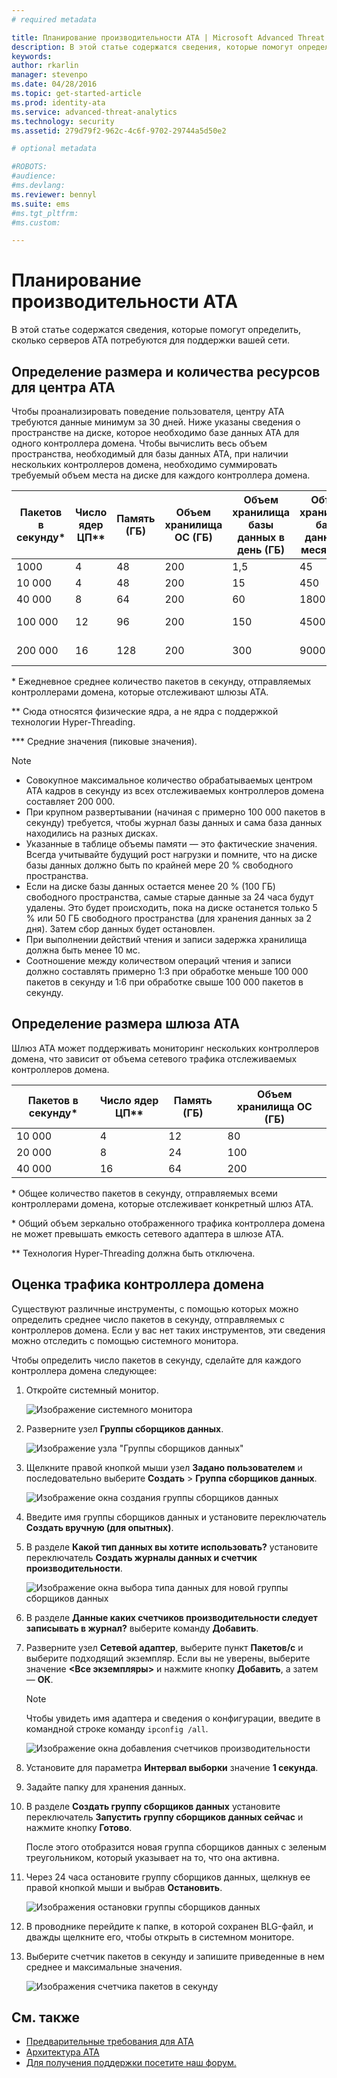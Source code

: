 ```yaml
---
# required metadata

title: Планирование производительности ATA | Microsoft Advanced Threat Analytics
description: В этой статье содержатся сведения, которые помогут определить, сколько серверов ATA потребуются для поддержки вашей сети
keywords:
author: rkarlin
manager: stevenpo
ms.date: 04/28/2016
ms.topic: get-started-article
ms.prod: identity-ata
ms.service: advanced-threat-analytics
ms.technology: security
ms.assetid: 279d79f2-962c-4c6f-9702-29744a5d50e2

# optional metadata

#ROBOTS:
#audience:
#ms.devlang:
ms.reviewer: bennyl
ms.suite: ems
#ms.tgt_pltfrm:
#ms.custom:

---
```


# Планирование производительности ATA
В этой статье содержатся сведения, которые помогут определить, сколько серверов ATA потребуются для поддержки вашей сети.

## Определение размера и количества ресурсов для центра ATA
Чтобы проанализировать поведение пользователя, центру ATA требуются данные минимум за 30 дней. Ниже указаны сведения о пространстве на диске, которое необходимо базе данных ATA для одного контроллера домена. Чтобы вычислить весь объем пространства, необходимый для базы данных ATA, при наличии нескольких контроллеров домена, необходимо суммировать требуемый объем места на диске для каждого контроллера домена.

|Пакетов в секунду&#42;|Число ядер ЦП&#42;&#42;|Память (ГБ)|Объем хранилища ОС (ГБ)|Объем хранилища базы данных в день (ГБ)|Объем хранилища базы данных в месяц (ГБ)|Операции ввода-вывода в секунду&#42;&#42;&#42;|
|---------------------------|-------------------------|---------------|-------------------|---------------------------------|-----------------------------------|-----------------------------------|
|1000|4|48|200|1,5|45|30 (100)
|10 000|4|48|200|15|450|200 (300)
|40 000|8|64|200|60|1800|500 (1000)
|100 000|12|96|200|150|4500|1000 (1500)
|200 000|16|128|200|300|9000|2000 (2500)
&#42; Ежедневное среднее количество пакетов в секунду, отправляемых контроллерами домена, которые отслеживают шлюзы ATA.

&#42;&#42; Сюда относятся физические ядра, а не ядра с поддержкой технологии Hyper-Threading.

&#42;&#42;&#42; Средние значения (пиковые значения).
> [!NOTE]
> -   Совокупное максимальное количество обрабатываемых центром ATA кадров в секунду из всех отслеживаемых контроллеров домена составляет 200 000.
> -   При крупном развертывании (начиная с примерно 100 000 пакетов в секунду) требуется, чтобы журнал базы данных и сама база данных находились на разных дисках.
> -   Указанные в таблице объемы памяти — это фактические значения. Всегда учитывайте будущий рост нагрузки и помните, что на диске базы данных должно быть по крайней мере 20 % свободного пространства.
> -   Если на диске базы данных остается менее 20 % (100 ГБ) свободного пространства, самые старые данные за 24 часа будут удалены. Это будет происходить, пока на диске останется только 5 % или 50 ГБ свободного пространства (для хранения данных за 2 дня). Затем сбор данных будет остановлен.
> -  При выполнении действий чтения и записи задержка хранилища должна быть менее 10 мс.
> -  Соотношение между количеством операций чтения и записи должно составлять примерно 1:3 при обработке меньше 100 000 пакетов в секунду и 1:6 при обработке свыше 100 000 пакетов в секунду.

## Определение размера шлюза ATA
Шлюз ATA может поддерживать мониторинг нескольких контроллеров домена, что зависит от объема сетевого трафика отслеживаемых контроллеров домена.

|Пакетов в секунду&#42;|Число ядер ЦП&#42;&#42;|Память (ГБ)|Объем хранилища ОС (ГБ)|
|---------------------------|-------------------------|---------------|-------------------|
|10 000|4|12|80|
|20 000|8|24|100|
|40 000|16|64|200|
&#42; Общее количество пакетов в секунду, отправляемых всеми контроллерами домена, которые отслеживает конкретный шлюз ATA.

&#42; Общий объем зеркально отображенного трафика контроллера домена не может превышать емкость сетевого адаптера в шлюзе ATA.

&#42;&#42; Технология Hyper-Threading должна быть отключена.

## Оценка трафика контроллера домена
Существуют различные инструменты, с помощью которых можно определить среднее число пакетов в секунду, отправляемых с контроллеров домена. Если у вас нет таких инструментов, эти сведения можно отследить с помощью системного монитора.

Чтобы определить число пакетов в секунду, сделайте для каждого контроллера домена следующее:

1.  Откройте системный монитор.

    ![Изображение системного монитора](media/ATA-traffic-estimation-1.png)

2.  Разверните узел **Группы сборщиков данных**.

    ![Изображение узла "Группы сборщиков данных"](media/ATA-traffic-estimation-2.png)

3.  Щелкните правой кнопкой мыши узел **Задано пользователем** и последовательно выберите **Создать** &gt; **Группа сборщиков данных**.

    ![Изображение окна создания группы сборщиков данных](media/ATA-traffic-estimation-3.png)

4.  Введите имя группы сборщиков данных и установите переключатель **Создать вручную (для опытных)**.

5.  В разделе **Какой тип данных вы хотите использовать?** установите переключатель **Создать журналы данных и счетчик производительности**.

    ![Изображение окна выбора типа данных для новой группы сборщиков данных](media/ATA-traffic-estimation-5.png)

6.  В разделе **Данные каких счетчиков производительности следует записывать в журнал?** выберите команду **Добавить**.

7.  Разверните узел **Сетевой адаптер**, выберите пункт **Пакетов/с** и выберите подходящий экземпляр. Если вы не уверены, выберите значение **&lt;Все экземпляры&gt;** и нажмите кнопку **Добавить**, а затем — **ОК**.

    > [!NOTE]
    > Чтобы увидеть имя адаптера и сведения о конфигурации, введите в командной строке команду `ipconfig /all`.

    ![Изображение окна добавления счетчиков производительности](media/ATA-traffic-estimation-7.png)

8.  Установите для параметра **Интервал выборки** значение **1 секунда**.

9. Задайте папку для хранения данных.

10. В разделе **Создать группу сборщиков данных** установите переключатель **Запустить группу сборщиков данных сейчас** и нажмите кнопку **Готово**.

    После этого отобразится новая группа сборщиков данных с зеленым треугольником, который указывает на то, что она активна.

11. Через 24 часа остановите группу сборщиков данных, щелкнув ее правой кнопкой мыши и выбрав **Остановить**.

    ![Изображения остановки группы сборщиков данных](media/ATA-traffic-estimation-12.png)

12. В проводнике перейдите к папке, в которой сохранен BLG-файл, и дважды щелкните его, чтобы открыть в системном мониторе.

13. Выберите счетчик пакетов в секунду и запишите приведенные в нем среднее и максимальные значения.

    ![Изображения счетчика пакетов в секунду](media/ATA-traffic-estimation-14.png)

## См. также
- [Предварительные требования для ATA](ata-prerequisites.md)
- [Архитектура ATA](/advanced-threat-analytics/Understand/ata-architecture)
- [Для получения поддержки посетите наш форум.](https://social.technet.microsoft.com/Forums/security/en-US/home?forum=mata)


<!--HONumber=Apr16_HO2-->


